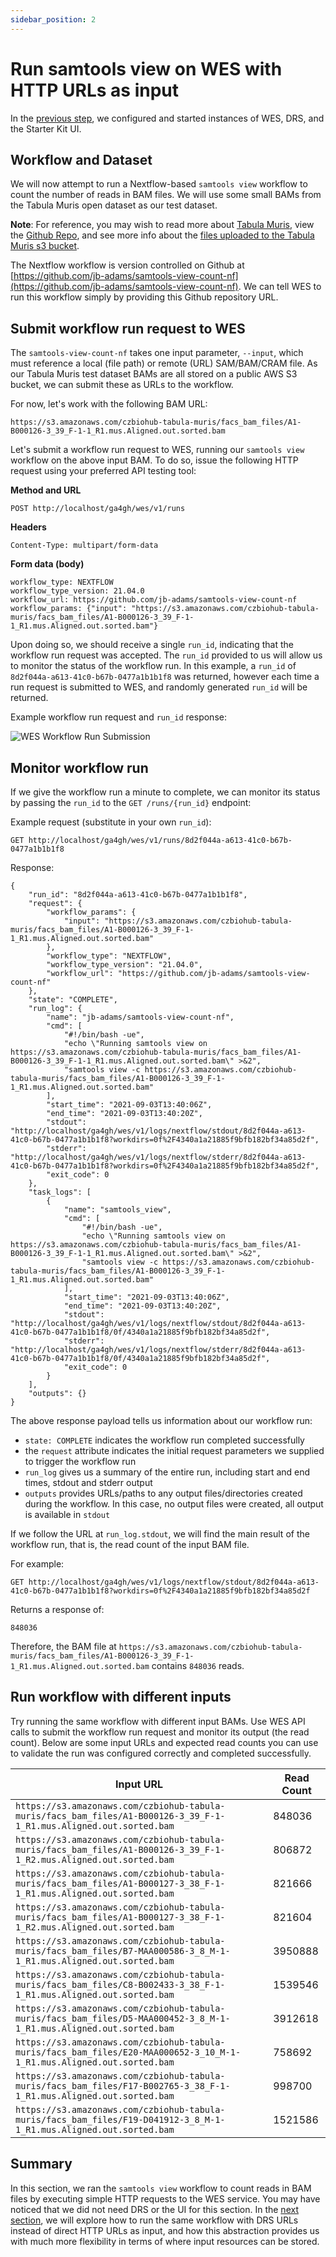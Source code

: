 ```yaml
---
sidebar_position: 2
---
```


# Run samtools view on WES with HTTP URLs as input

In the [previous step](./intro-and-setup), we configured and started instances of WES, DRS, and the Starter Kit UI.

## Workflow and Dataset

We will now attempt to run a Nextflow-based `samtools view` workflow to count the number of reads in BAM files. We will use some small BAMs from the Tabula Muris open dataset as our test dataset.

**Note**: For reference, you may wish to read more about [Tabula Muris](https://tabula-muris.ds.czbiohub.org/), view the [Github Repo](https://github.com/czbiohub/tabula-muris), and see more info about the [files uploaded to the Tabula Muris s3 bucket](https://github.com/czbiohub/tabula-muris/blob/master/tabula-muris-on-aws.md).

The Nextflow workflow is version controlled on Github at [https://github.com/jb-adams/samtools-view-count-nf](https://github.com/jb-adams/samtools-view-count-nf). We can tell WES to run this workflow simply by providing this Github repository URL.

## Submit workflow run request to WES

The `samtools-view-count-nf` takes one input parameter, `--input`, which must reference a local (file path) or remote (URL) SAM/BAM/CRAM file. As our Tabula Muris test dataset BAMs are all stored on a public AWS S3 bucket, we can submit these as URLs to the workflow.

For now, let's work with the following BAM URL:
```
https://s3.amazonaws.com/czbiohub-tabula-muris/facs_bam_files/A1-B000126-3_39_F-1-1_R1.mus.Aligned.out.sorted.bam
```

Let's submit a workflow run request to WES, running our `samtools view` workflow on the above input BAM. To do so, issue the following HTTP request using your preferred API testing tool:

**Method and URL**

```
POST http://localhost/ga4gh/wes/v1/runs
```

**Headers**

```
Content-Type: multipart/form-data
```

**Form data (body)**
```
workflow_type: NEXTFLOW
workflow_type_version: 21.04.0
workflow_url: https://github.com/jb-adams/samtools-view-count-nf
workflow_params: {"input": "https://s3.amazonaws.com/czbiohub-tabula-muris/facs_bam_files/A1-B000126-3_39_F-1-1_R1.mus.Aligned.out.sorted.bam"}
```

Upon doing so, we should receive a single `run_id`, indicating that the workflow run request was accepted. The `run_id` provided to us will allow us to monitor the status of the workflow run. In this example, a `run_id` of `8d2f044a-a613-41c0-b67b-0477a1b1b1f8` was returned, however each time a run request is submitted to WES, and randomly generated `run_id` will be returned.

Example workflow run request and `run_id` response:

![WES Workflow Run Submission](/img/cookbooks/samtools-view-drs-wes/wes-workflow-run-submission.png)

## Monitor workflow run

If we give the workflow run a minute to complete, we can monitor its status by passing the `run_id` to the `GET /runs/{run_id}` endpoint:

Example request (substitute in your own `run_id`):
```
GET http://localhost/ga4gh/wes/v1/runs/8d2f044a-a613-41c0-b67b-0477a1b1b1f8
```

Response:
```
{
    "run_id": "8d2f044a-a613-41c0-b67b-0477a1b1b1f8",
    "request": {
        "workflow_params": {
            "input": "https://s3.amazonaws.com/czbiohub-tabula-muris/facs_bam_files/A1-B000126-3_39_F-1-1_R1.mus.Aligned.out.sorted.bam"
        },
        "workflow_type": "NEXTFLOW",
        "workflow_type_version": "21.04.0",
        "workflow_url": "https://github.com/jb-adams/samtools-view-count-nf"
    },
    "state": "COMPLETE",
    "run_log": {
        "name": "jb-adams/samtools-view-count-nf",
        "cmd": [
            "#!/bin/bash -ue",
            "echo \"Running samtools view on https://s3.amazonaws.com/czbiohub-tabula-muris/facs_bam_files/A1-B000126-3_39_F-1-1_R1.mus.Aligned.out.sorted.bam\" >&2",
            "samtools view -c https://s3.amazonaws.com/czbiohub-tabula-muris/facs_bam_files/A1-B000126-3_39_F-1-1_R1.mus.Aligned.out.sorted.bam"
        ],
        "start_time": "2021-09-03T13:40:06Z",
        "end_time": "2021-09-03T13:40:20Z",
        "stdout": "http://localhost/ga4gh/wes/v1/logs/nextflow/stdout/8d2f044a-a613-41c0-b67b-0477a1b1b1f8?workdirs=0f%2F4340a1a21885f9bfb182bf34a85d2f",
        "stderr": "http://localhost/ga4gh/wes/v1/logs/nextflow/stderr/8d2f044a-a613-41c0-b67b-0477a1b1b1f8?workdirs=0f%2F4340a1a21885f9bfb182bf34a85d2f",
        "exit_code": 0
    },
    "task_logs": [
        {
            "name": "samtools_view",
            "cmd": [
                "#!/bin/bash -ue",
                "echo \"Running samtools view on https://s3.amazonaws.com/czbiohub-tabula-muris/facs_bam_files/A1-B000126-3_39_F-1-1_R1.mus.Aligned.out.sorted.bam\" >&2",
                "samtools view -c https://s3.amazonaws.com/czbiohub-tabula-muris/facs_bam_files/A1-B000126-3_39_F-1-1_R1.mus.Aligned.out.sorted.bam"
            ],
            "start_time": "2021-09-03T13:40:06Z",
            "end_time": "2021-09-03T13:40:20Z",
            "stdout": "http://localhost/ga4gh/wes/v1/logs/nextflow/stdout/8d2f044a-a613-41c0-b67b-0477a1b1b1f8/0f/4340a1a21885f9bfb182bf34a85d2f",
            "stderr": "http://localhost/ga4gh/wes/v1/logs/nextflow/stderr/8d2f044a-a613-41c0-b67b-0477a1b1b1f8/0f/4340a1a21885f9bfb182bf34a85d2f",
            "exit_code": 0
        }
    ],
    "outputs": {}
}
```

The above response payload tells us information about our workflow run:
* `state: COMPLETE` indicates the workflow run completed successfully
* the `request` attribute indicates the initial request parameters we supplied to trigger the workflow run
* `run_log` gives us a summary of the entire run, including start and end times, stdout and stderr output
* `outputs` provides URLs/paths to any output files/directories created during the workflow. In this case, no output files were created, all output is available in `stdout`

If we follow the URL at `run_log.stdout`, we will find the main result of the workflow run, that is, the read count of the input BAM file.

For example:
```
GET http://localhost/ga4gh/wes/v1/logs/nextflow/stdout/8d2f044a-a613-41c0-b67b-0477a1b1b1f8?workdirs=0f%2F4340a1a21885f9bfb182bf34a85d2f
```

Returns a response of:
```
848036
```

Therefore, the BAM file at `https://s3.amazonaws.com/czbiohub-tabula-muris/facs_bam_files/A1-B000126-3_39_F-1-1_R1.mus.Aligned.out.sorted.bam` contains `848036` reads.

## Run workflow with different inputs

Try running the same workflow with different input BAMs. Use WES API calls to submit the workflow run request and monitor its output (the read count). Below are some input URLs and expected read counts you can use to validate the run was configured correctly and completed successfully.

| Input URL | Read Count |
|-----------|------------|
| `https://s3.amazonaws.com/czbiohub-tabula-muris/facs_bam_files/A1-B000126-3_39_F-1-1_R1.mus.Aligned.out.sorted.bam` | 848036 |
| `https://s3.amazonaws.com/czbiohub-tabula-muris/facs_bam_files/A1-B000126-3_39_F-1-1_R2.mus.Aligned.out.sorted.bam` | 806872|
| `https://s3.amazonaws.com/czbiohub-tabula-muris/facs_bam_files/A1-B000127-3_38_F-1-1_R1.mus.Aligned.out.sorted.bam` | 821666 |
| `https://s3.amazonaws.com/czbiohub-tabula-muris/facs_bam_files/A1-B000127-3_38_F-1-1_R2.mus.Aligned.out.sorted.bam` | 821604 |
| `https://s3.amazonaws.com/czbiohub-tabula-muris/facs_bam_files/B7-MAA000586-3_8_M-1-1_R1.mus.Aligned.out.sorted.bam` | 3950888 |
| `https://s3.amazonaws.com/czbiohub-tabula-muris/facs_bam_files/C8-B002433-3_38_F-1-1_R1.mus.Aligned.out.sorted.bam` | 1539546 |
| `https://s3.amazonaws.com/czbiohub-tabula-muris/facs_bam_files/D5-MAA000452-3_8_M-1-1_R1.mus.Aligned.out.sorted.bam` | 3912618 |
| `https://s3.amazonaws.com/czbiohub-tabula-muris/facs_bam_files/E20-MAA000652-3_10_M-1-1_R1.mus.Aligned.out.sorted.bam` | 758692 |
| `https://s3.amazonaws.com/czbiohub-tabula-muris/facs_bam_files/F17-B002765-3_38_F-1-1_R1.mus.Aligned.out.sorted.bam` | 998700 |
| `https://s3.amazonaws.com/czbiohub-tabula-muris/facs_bam_files/F19-D041912-3_8_M-1-1_R1.mus.Aligned.out.sorted.bam` | 1521586 |

## Summary

In this section, we ran the `samtools view` workflow to count reads in BAM files by executing simple HTTP requests to the WES service. You may have noticed that we did not need DRS or the UI for this section. In the [next section](./run-using-drs-urls), we will explore how to run the same workflow with DRS URLs instead of direct HTTP URLs as input, and how this abstraction provides us with much more flexibility in terms of where input resources can be stored.
